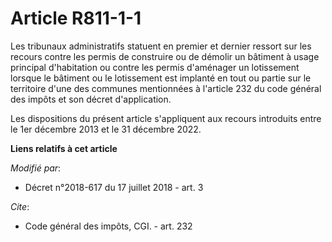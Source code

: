# Article R811-1-1

Les tribunaux administratifs statuent en premier et dernier ressort sur les recours contre les permis de construire ou de
démolir un bâtiment à usage principal d'habitation ou contre les permis d'aménager un lotissement lorsque le bâtiment ou le
lotissement est implanté en tout ou partie sur le territoire d'une des communes mentionnées à l'article 232 du code général
des impôts et son décret d'application.

Les dispositions du présent article s'appliquent aux recours introduits entre le 1er décembre 2013 et le 31 décembre 2022.

**Liens relatifs à cet article**

_Modifié par_:

  - Décret n°2018-617 du 17 juillet 2018 - art. 3

_Cite_:

  - Code général des impôts, CGI. - art. 232
